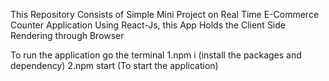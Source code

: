 This Repository Consists of Simple Mini Project on Real Time E-Commerce Counter Application Using React-Js,
this App Holds the Client Side Rendering through Browser

To run the application go the terminal 
1.npm i (install the packages and dependency)
2.npm start (To start the application)
